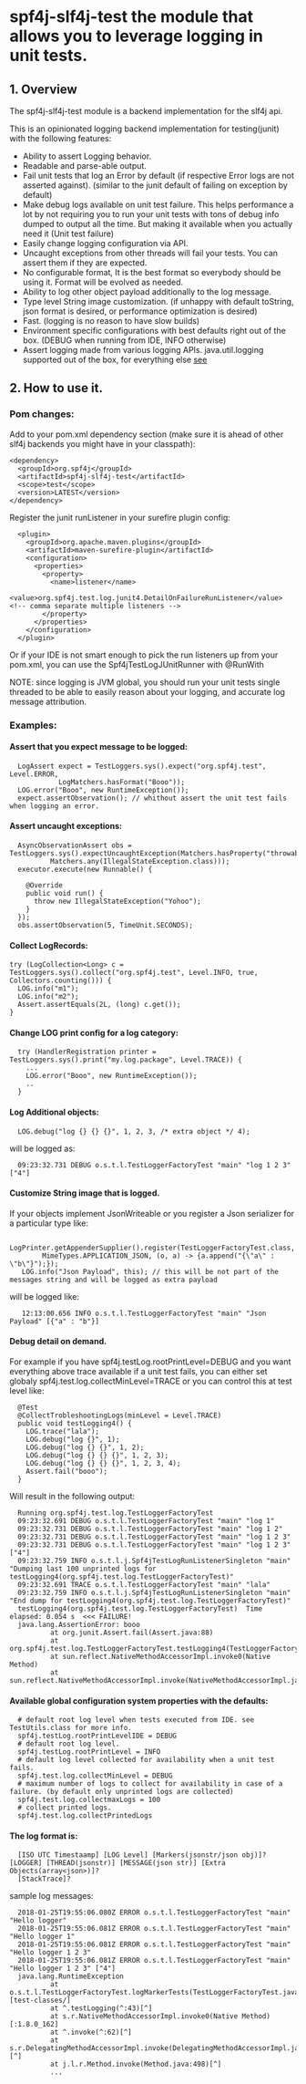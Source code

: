 # spf4j-slf4j-test the module that allows you to leverage logging in unit tests.

## 1. Overview

 The spf4j-slf4j-test module is a backend implementation for the slf4j api.

 This is an opinionated logging backend implementation for testing(junit) with the following features:

 *  Ability to assert Logging behavior.
 *  Readable and parse-able output.
 *  Fail unit tests that log an Error by default (if respective Error logs are not asserted against). (similar to the junit default of failing on exception by default)
 *  Make debug logs available on unit test failure. This helps performance a lot by not requiring you to run your unit tests
with tons of debug info dumped to output all the time. But making it available when you actually need it (Unit test failure)
 *  Easily change logging configuration via API.
 *  Uncaught exceptions from other threads will fail your tests. You can assert them if they are expected.
 *  No configurable format, It is the best format so everybody should be using it. Format will be evolved as needed.
 *  Ability to log other object payload additionally to the log message.
 *  Type level String image customization. (if unhappy with default toString, json format is desired, or performance optimization is desired)
 *  Fast. (logging is no reason to have slow builds)
 *  Environment specific configurations with best defaults right out of the box. (DEBUG when running from IDE, INFO otherwise)
 *  Assert logging made from various logging APIs. java.util.logging supported out of the box, for everything else [see](https://www.slf4j.org/legacy.html)

## 2. How to use it.

### Pom changes:

 Add to your pom.xml dependency section (make sure it is ahead of other slf4j backends you might have in your classpath):

    <dependency>
      <groupId>org.spf4j</groupId>
      <artifactId>spf4j-slf4j-test</artifactId>
      <scope>test</scope>
      <version>LATEST</version>
    </dependency>

 Register the junit runListener in your surefire plugin config:

      <plugin>
        <groupId>org.apache.maven.plugins</groupId>
        <artifactId>maven-surefire-plugin</artifactId>
        <configuration>
          <properties>
            <property>
              <name>listener</name>
              <value>org.spf4j.test.log.junit4.DetailOnFailureRunListener</value> <!-- comma separate multiple listeners -->
            </property>
          </properties>
        </configuration>
      </plugin>

 Or if your IDE is not smart enough to pick the run listeners up from your pom.xml, you can use the Spf4jTestLogJUnitRunner with @RunWith

 NOTE: since logging is JVM global, you should run your unit tests single threaded to be able to easily reason about your logging,
 and accurate log message attribution.

### Examples:

#### Assert that you expect message to be logged:

      LogAssert expect = TestLoggers.sys().expect("org.spf4j.test", Level.ERROR,
                LogMatchers.hasFormat("Booo"));
      LOG.error("Booo", new RuntimeException());
      expect.assertObservation(); // whithout assert the unit test fails when logging an error.

#### Assert uncaught exceptions:

      AsyncObservationAssert obs = TestLoggers.sys().expectUncaughtException(Matchers.hasProperty("throwable",
              Matchers.any(IllegalStateException.class)));
      executor.execute(new Runnable() {

        @Override
        public void run() {
          throw new IllegalStateException("Yohoo");
        }
      });
      obs.assertObservation(5, TimeUnit.SECONDS);

#### Collect LogRecords:

    try (LogCollection<Long> c = TestLoggers.sys().collect("org.spf4j.test", Level.INFO, true, Collectors.counting())) {
      LOG.info("m1");
      LOG.info("m2");
      Assert.assertEquals(2L, (long) c.get());
    }

#### Change LOG print config for a log category:

      try (HandlerRegistration printer = TestLoggers.sys().print("my.log.package", Level.TRACE)) {
        ...
        LOG.error("Booo", new RuntimeException());
        ..
      }

#### Log Additional objects:

      LOG.debug("log {} {} {}", 1, 2, 3, /* extra object */ 4);

 will be logged as:

      09:23:32.731 DEBUG o.s.t.l.TestLoggerFactoryTest "main" "log 1 2 3" ["4"]


#### Customize String image that is logged.

 If your objects implement JsonWriteable or you register a Json serializer for a particular type like:

       LogPrinter.getAppenderSupplier().register(TestLoggerFactoryTest.class,
            MimeTypes.APPLICATION_JSON, (o, a) -> {a.append("{\"a\" : \"b\"}");});
       LOG.info("Json Payload", this); // this will be not part of the messages string and will be logged as extra payload

 will be logged like:

       12:13:00.656 INFO o.s.t.l.TestLoggerFactoryTest "main" "Json Payload" [{"a" : "b"}]


#### Debug detail on demand.

 For example if you have spf4j.testLog.rootPrintLevel=DEBUG and you want everything
 above trace available if a unit test fails, you can either set globaly spf4j.test.log.collectMinLevel=TRACE or you can
 control this at test level like:

      @Test
      @CollectTrobleshootingLogs(minLevel = Level.TRACE)
      public void testLogging4() {
        LOG.trace("lala");
        LOG.debug("log {}", 1);
        LOG.debug("log {} {}", 1, 2);
        LOG.debug("log {} {} {}", 1, 2, 3);
        LOG.debug("log {} {} {}", 1, 2, 3, 4);
        Assert.fail("booo");
      }

 Will result in the following output:

      Running org.spf4j.test.log.TestLoggerFactoryTest
      09:23:32.691 DEBUG o.s.t.l.TestLoggerFactoryTest "main" "log 1"
      09:23:32.731 DEBUG o.s.t.l.TestLoggerFactoryTest "main" "log 1 2"
      09:23:32.731 DEBUG o.s.t.l.TestLoggerFactoryTest "main" "log 1 2 3"
      09:23:32.731 DEBUG o.s.t.l.TestLoggerFactoryTest "main" "log 1 2 3" ["4"]
      09:23:32.759 INFO o.s.t.l.j.Spf4jTestLogRunListenerSingleton "main" "Dumping last 100 unprinted logs for testLogging4(org.spf4j.test.log.TestLoggerFactoryTest)"
      09:23:32.691 TRACE o.s.t.l.TestLoggerFactoryTest "main" "lala"
      09:23:32.759 INFO o.s.t.l.j.Spf4jTestLogRunListenerSingleton "main" "End dump for testLogging4(org.spf4j.test.log.TestLoggerFactoryTest)"
      testLogging4(org.spf4j.test.log.TestLoggerFactoryTest)  Time elapsed: 0.054 s  <<< FAILURE!
      java.lang.AssertionError: booo
              at org.junit.Assert.fail(Assert.java:88)
              at org.spf4j.test.log.TestLoggerFactoryTest.testLogging4(TestLoggerFactoryTest.java:200)
              at sun.reflect.NativeMethodAccessorImpl.invoke0(Native Method)
              at sun.reflect.NativeMethodAccessorImpl.invoke(NativeMethodAccessorImpl.java:62)


#### Available global configuration system properties with the defaults:

      # default root log level when tests executed from IDE. see TestUtils.class for more info.
      spf4j.testLog.rootPrintLevelIDE = DEBUG
      # default root log level.
      spf4j.testLog.rootPrintLevel = INFO
      # default log level collected for availability when a unit test fails.
      spf4j.test.log.collectMinLevel = DEBUG
      # maximum number of logs to collect for availability in case of a failure. (by default only unprinted logs are collected)
      spf4j.test.log.collectmaxLogs = 100
      # collect printed logs.
      spf4j.test.log.collectPrintedLogs


#### The log format is:

      [ISO UTC Timestaamp] [LOG Level] [Markers(jsonstr/json obj)]? [LOGGER] [THREAD(jsonstr)] [MESSAGE(json str)] [Extra Objects(array<json>)]?
      [StackTrace]?

 sample log messages:

      2018-01-25T19:55:06.080Z ERROR o.s.t.l.TestLoggerFactoryTest "main" "Hello logger"
      2018-01-25T19:55:06.081Z ERROR o.s.t.l.TestLoggerFactoryTest "main" "Hello logger 1"
      2018-01-25T19:55:06.081Z ERROR o.s.t.l.TestLoggerFactoryTest "main" "Hello logger 1 2 3"
      2018-01-25T19:55:06.081Z ERROR o.s.t.l.TestLoggerFactoryTest "main" "Hello logger 1 2 3" ["4"]
      java.lang.RuntimeException
              at o.s.t.l.TestLoggerFactoryTest.logMarkerTests(TestLoggerFactoryTest.java:116)[test-classes/]
              at ^.testLogging(^:43)[^]
              at s.r.NativeMethodAccessorImpl.invoke0(Native Method)[:1.8.0_162]
              at ^.invoke(^:62)[^]
              at s.r.DelegatingMethodAccessorImpl.invoke(DelegatingMethodAccessorImpl.java:43)[^]
              at j.l.r.Method.invoke(Method.java:498)[^]
              ...
